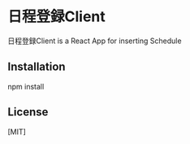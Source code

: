 # 日程登録Client

日程登録Client is a React App for inserting Schedule

## Installation

npm install
## License
[MIT]